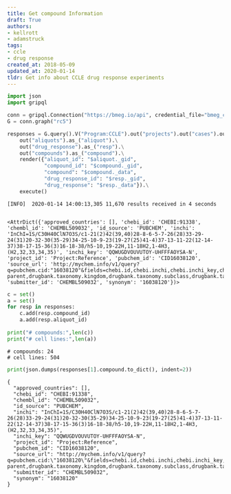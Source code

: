 ```yaml
---
title: Get compound Information
draft: True
authors:
- kellrott
- adamstruck
tags:
- ccle
- drug response
created_at: 2018-05-09
updated_at: 2020-01-14
tldr: Get info about CCLE drug response experiments
---
```


```python
import json
import gripql

conn = gripql.Connection("https://bmeg.io/api", credential_file="bmeg_credentials.json")
G = conn.graph("rc5")
```


```python
responses = G.query().V("Program:CCLE").out("projects").out("cases").out("samples").\
    out("aliquots").as_("aliquot").\
    out("drug_response").as_("resp").\
    out("compounds").as_("compound").\
    render({"aliquot_id": "$aliquot._gid",
            "compound_id": "$compound._gid",
            "compound": "$compound._data",
            "drug_response_id": "$resp._gid", 
            "drug_response": "$resp._data"}).\
    execute()
```

    [INFO]	2020-01-14 14:00:13,305	11,670 results received in 4 seconds



```python

```




    <AttrDict({'approved_countries': [], 'chebi_id': 'CHEBI:91338', 'chembl_id': 'CHEMBL509032', 'id_source': 'PUBCHEM', 'inchi': 'InChI=1S/C30H40ClN7O3S/c1-21(2)42(39,40)28-8-6-5-7-26(28)33-29-24(31)20-32-30(35-29)34-25-10-9-23(19-27(25)41-4)37-13-11-22(12-14-37)38-17-15-36(3)16-18-38/h5-10,19-22H,11-18H2,1-4H3,(H2,32,33,34,35)', 'inchi_key': 'QQWUGDVOUVUTOY-UHFFFAOYSA-N', 'project_id': 'Project:Reference', 'pubchem_id': 'CID16038120', 'source_url': 'http://mychem.info/v1/query?q=pubchem.cid:"16038120"&fields=chebi.id,chebi.inchi,chebi.inchi_key,chebi.name,chembl.molecule_chembl_id,chembl.pref_name,chembl.inchi,chembl.inchi_key,chembl.molecule_synonyms,chembl.usan_stem_definition,pubchem.cid,pubchem.inchi,pubchem.inchi_key,drugbank.id,drugbank.inchi,drugbank.inchi_key,drugbank.products.approved,drugbank.products.country,drugbank.taxonomy.class,drugbank.taxonomy.direct-parent,drugbank.taxonomy.kingdom,drugbank.taxonomy.subclass,drugbank.taxonomy.superclass,drugbank.taxonomy.description&size=1', 'submitter_id': 'CHEMBL509032', 'synonym': '16038120'})>




```python
c = set()
a = set()
for resp in responses:
    c.add(resp.compound_id)
    a.add(resp.aliquot_id)
    
print("# compounds:",len(c))
print("# cell lines:",len(a))
```

    # compounds: 24
    # cell lines: 504



```python
print(json.dumps(responses[1].compound.to_dict(), indent=2))
```

    {
      "approved_countries": [],
      "chebi_id": "CHEBI:91338",
      "chembl_id": "CHEMBL509032",
      "id_source": "PUBCHEM",
      "inchi": "InChI=1S/C30H40ClN7O3S/c1-21(2)42(39,40)28-8-6-5-7-26(28)33-29-24(31)20-32-30(35-29)34-25-10-9-23(19-27(25)41-4)37-13-11-22(12-14-37)38-17-15-36(3)16-18-38/h5-10,19-22H,11-18H2,1-4H3,(H2,32,33,34,35)",
      "inchi_key": "QQWUGDVOUVUTOY-UHFFFAOYSA-N",
      "project_id": "Project:Reference",
      "pubchem_id": "CID16038120",
      "source_url": "http://mychem.info/v1/query?q=pubchem.cid:\"16038120\"&fields=chebi.id,chebi.inchi,chebi.inchi_key,chebi.name,chembl.molecule_chembl_id,chembl.pref_name,chembl.inchi,chembl.inchi_key,chembl.molecule_synonyms,chembl.usan_stem_definition,pubchem.cid,pubchem.inchi,pubchem.inchi_key,drugbank.id,drugbank.inchi,drugbank.inchi_key,drugbank.products.approved,drugbank.products.country,drugbank.taxonomy.class,drugbank.taxonomy.direct-parent,drugbank.taxonomy.kingdom,drugbank.taxonomy.subclass,drugbank.taxonomy.superclass,drugbank.taxonomy.description&size=1",
      "submitter_id": "CHEMBL509032",
      "synonym": "16038120"
    }



```python

```
